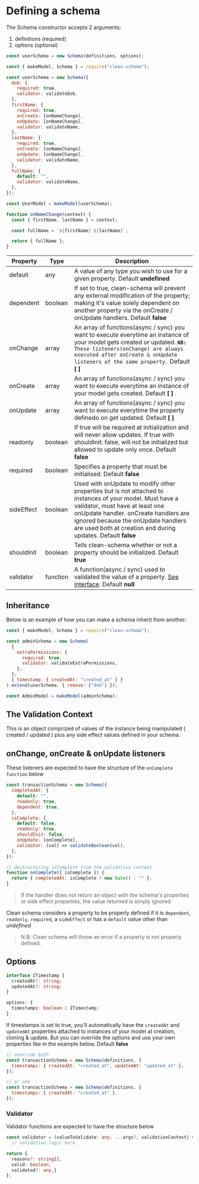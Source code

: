# Defining a schema

The Schema constructor accepts 2 arguments:

1. definitions (required)
1. options (optional)

```js
const userSchema = new Schema(definitions, options);
```

```js
const { makeModel, Schema } = require("clean-schema");

const userSchema = new Schema({
  dob: {
    required: true,
    validator: validateDob,
  },
  firstName: {
    required: true,
    onCreate: [onNameChange],
    onUpdate: [onNameChange],
    validator: validateName,
  },
  lastName: {
    required: true,
    onCreate: [onNameChange],
    onUpdate: [onNameChange],
    validator: validateName,
  },
  fullName: {
    default: "",
    validator: validateName,
  },
});

const UserModel = makeModel(userSchema);

function onNameChange(context) {
  const { firstName, lastName } = context;

  const fullName = `${firstName} ${lastName}`;

  return { fullName };
}
```

| Property   | Type     | Description                                                                                                                                                                                                                                                                               |
| ---------- | -------- | ----------------------------------------------------------------------------------------------------------------------------------------------------------------------------------------------------------------------------------------------------------------------------------------- |
| default    | any      | A value of any type you wish to use for a given property. Default **undefined**                                                                                                                                                                                                           |
| dependent  | boolean  | If set to true, clean-schema will prevent any external modification of the property; making it's value solely dependent on another property via the onCreate / onUpdate handlers. Default **false**                                                                                       |
| onChange   | array    | An array of functions(async / sync) you want to execute everytime an instance of your model gets created or updated. **`NB:`** `These listeners(onChange) are always executed after onCreate & onUpdate listeners of the same property.` Default **[ ]**                                  |
| onCreate   | array    | An array of functions(async / sync) you want to execute everytime an instance of your model gets created. Default **[ ]**                                                                                                                                                                 |
| onUpdate   | array    | An array of functions(async / sync) you want to execute everytime the property definedo on get updated. Default **[ ]**                                                                                                                                                                   |
| readonly   | boolean  | If true will be required at initialization and will never allow updates. If true with shouldInit: false, will not be initialized but allowed to update only once. Default **false**                                                                                                       |
| required   | boolean  | Specifies a property that must be initialised. Default **false**                                                                                                                                                                                                                          |
| sideEffect | boolean  | Used with onUpdate to modify other properties but is not attached to instances of your model. Must have a validator, must have at least one onUpdate handler. onCreate handlers are ignored because the onUpdate handlers are used both at creation and during updates. Default **false** |
| shouldInit | boolean  | Tells clean-schema whether or not a property should be initialized. Default **true**                                                                                                                                                                                                      |
| validator  | function | A function(async / sync) used to validated the value of a property. [See interface](#validator-interface). Default **null**                                                                                                                                                               |

## Inheritance

Below is an example of how you can make a schema inherit from another:

```js
const { makeModel, Schema } = require("clean-schema");

const adminSchema = new Schema(
  {
    extraPermissions: {
      required: true,
      validator: validateExtraPermissions,
    },
  },
  { timestamp: { createdAt: "created_at" } }
).extend(userSchema, { remove: ["dob"] });

const AdminModel = makeModel(adminSchema);
```

## The Validation Context

This is an object comprized of values of the instance being manipulated ( created / updated ) plus any side effect values defined in your schema.

## onChange, onCreate & onUpdate listeners

These listeners are expected to have the structure of the `onComplete function` below

```js
const transactionSchema = new Schema({
  completedAt: {
    default: "",
    readonly: true,
    dependent: true,
  },
  isComplete: {
    default: false,
    readonly: true,
    shouldInit: false,
    onUpdate: [onComplete],
    validator: (val) => validateBoolean(val),
  },
});

// destructuring isComplete from the validation context
function onComplete({ isComplete }) {
  return { completedAt: isComplete ? new Date() : "" };
}
```

> If the handler does not return an object with the schema's properties or side effect properties, the value returned is simply ignored.

Clean schema considers a property to be properly defined if it is `dependent`, `readonly`, `required`, a `sideEffect` or has a `default` value other than _undefined_

> N.B: Clean schema will throw an error if a property is not properly defined.

## Options

```ts
interface ITimestamp {
  createdAt?: string;
  updatedAt?: string;
}

options: {
  timestamps: boolean | ITimestamp;
}
```

If timestamps is set to true, you'll automatically have the `createdAt` and `updatedAt` properties attached to instances of your model at creation, cloning & update. But you can override the options and use your own properties like in the example below. Default **false**

```js
// override both
const transactionSchema = new Schema(definitions, {
  timestamps: { createdAt: "created_at", updatedAt: "updated_at" },
});

// or one
const transactionSchema = new Schema(definitions, {
  timestamps: { createdAt: "created_at" },
});
```

### Validator

Validator functions are expected to have the structure below

```ts
const validator = (valueToValidate: any, ...args?, validationContext) => {
  // validation logic here

return {
  reasons?: string[],
  valid: boolean,
  validated?: any,}
};
```
